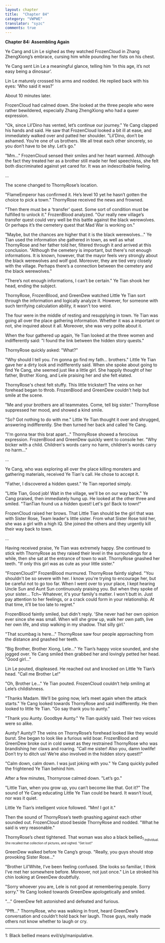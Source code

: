 ```yaml
---
layout: chapter
title:  "Chapter 84"
category: "VWPWE"
translator: "syzc"
comments: true
---
```


**Chapter 84: Assembling Again**
 
Ye Cang and Lin Le sighed as they watched FrozenCloud in Zhang ZhengXiong’s embrace, cursing him while pounding her fists on his chest.
 
Ye Cang sent Lin Le a meaningful glance, telling him ‘In this age, it’s not easy being a dinosaur’.
 
Lin Le maturely crossed his arms and nodded. He replied back with his eyes: ‘Who said it was?’
 
About 10 minutes later.
 
FrozenCloud had calmed down. She looked at the three people who were rather bewildered, especially Zhang ZhengXiong who had a queer expression.
 
"Ok, since Lil’Dino has vented, let’s continue our journey." Ye Cang clapped his hands and said. He saw that FrozenCloud looked a bit ill at ease, and immediately walked over and patted her shoulder. "Lil’Dino, don’t be ashamed. You’re one of us brothers. We all treat each other sincerely, so you don’t have to be shy. Let’s go."
 
"Mm..." FrozenCloud sensed their smiles and her heart warmed. Although the fact they treated her as a brother still made her feel speechless, she felt both discriminated against yet cared for. It was an indescribable feeling.
 
...
 
The scene changed to ThornyRose’s location.
 
"FlameEmperor has confirmed it. He’s level 10 yet he hasn’t gotten the choice to pick a town." ThornyRose received the news and frowned.
 
"Then there must be a ‘transfer’ quest. Some sort of condition must be fulfilled to unlock it." FrozenBlood analyzed. "Our really new village’s transfer quest could very well be this battle against the black werewolves. Or perhaps it’s the cemetery quest that Mad War is working on."
 
"Maybe, but the chances are higher that it is the black werewolves..." Ye Tian used the information she gathered in town, as well as what ThornyRose and her father told her, filtered through it and arrived at this conclusion. "Although the cemetery is important, but there's not enough informations. It is known, however, that the mayor feels very strongly about the black werewolves and wolf god. Moreover, they are tied very closely with the village. Perhaps there’s a connection between the cemetery and the black werewolves." 
 
"There’s not enough informations, I can’t be certain." Ye Tian shook her head, ending the subject.
 
ThornyRose, FrozenBlood, and GreenDew watched Little Ye Tian sort through the information and logically analyze it. However, for someone with such terrifying calculation ability, it wasn't too weird. 
 
The four were in the middle of resting and resupplying in town. Ye Tian was going all over the place gathering information. Whether it was a important or not, she inquired about it all. Moreover, she was very polite about it.
 
When the four gathered up again, Ye Tian looked at the three women and indifferently said: "I found the link between the hidden story quests."
 
ThornyRose quickly asked: "What?"
 
"Why should I tell you. I'm gonna go find my fath... brothers." Little Ye Tian gave her a dirty look and indifferently said. When she spoke about going to find Ye Cang, she seemed just like a little girl. She happily thought of her father, Brother Xiong, and Lele praising her and she felt elated.
 
ThornyRose's chest felt stuffy. This little trickster!! The veins on her forehead began to throb. FrozenBlood and GreenDew couldn't help but smile at the scene.
 
"Me and your brothers are all teammates. Come, tell big sister." ThornyRose suppressed her mood, and showed a kind smile.
 
"So? Got nothing to do with me." Little Ye Tian thought it over and shrugged, answering indifferently. She then turned her back and called Ye Cang.
 
"I'm gonna tear this brat apart..." ThornyRose showed a ferocious expression. FrozenBlood and GreenDew quickly went to console her. "Why bicker with a child. Children's words carry no harm, children's words carry no harm..."

...
 
Ye Cang, who was exploring all over the place killing monsters and gathering materials, received Ye Tian's call. He chose to accept it.
 
"Father, I discovered a hidden quest." Ye Tian reported simply.
 
"Little Tian, Good job! Wait in the village, we'll be on our way back." Ye Cang praised, then immediately hung up. He looked at the other three and smiled. "TianTian found us a hidden quest! Let's go! Back to town!"
 
FrozenCloud raised her brows. That Little Tian should be the girl that was with Sister Rose, Team leader's little sister. From what Sister Rose told her, she was a girl with a high IQ. She joined the others and they urgently kill their way back to town.

...
 
Having received praise, Ye Tian was extremely happy. She continued to stick with ThornyRose as they raised their level in the surroundings for a while, then she sat at the entrance of town to wait. ThornyRose gnashed her teeth. "If only this girl was as cute as your little sister."
 
"FrozenCloud?" FrozenBlood murmured. ThornyRose faintly sighed. "You shouldn't be so severe with her. I know you're trying to encourage her, but be careful not to go too far. When I went over to your place, I kept hearing Uncle Sun and Aunt Sun continuously praising you. But when they spoke of your sister... Tch~ Whatever, it's your family's matter. I won't butt in. Just pay attention to her feelings, or a crack could form in your relationship. At that time, it’ll be too late to regret."
 
FrozenBlood faintly smiled, but didn't reply. 'She never had her own opinion ever since she was small. When will she grow up, walk her own path, live her own life, and stop walking in my shadow. That silly girl.'
 
"That scumbag is here..." ThornyRose saw four people approaching from the distance and gnashed her teeth.
 
"Big Brother, Brother Xiong, Lele..." Ye Tian’s happy voice sounded, and she jogged over. Ye Cang smiled then grabbed her and lovingly petted her head. "Good girl..." 
 
Lin Le pouted, displeased. He reached out and knocked on Little Ye Tian’s head. "Call me Brother Le!"
 
"Oh, Brother Le..." Ye Tian pouted. FrozenCloud couldn’t help smiling at Lele’s childishness.
 
"Thanks Madam. We’ll be going now, let’s meet again when the attack starts." Ye Cang looked towards ThornyRose and said indifferently. He then looked to little Ye Tian. "Go say thank you to aunty."
 
"Thank you Aunty. Goodbye Aunty." Ye Tian quickly said. Their two voices were so alike.
 
Aunty? Aunty!? The veins on ThornyRose’s forehead looked like they would burst. She began to look like a furious wild boar. FrozenBlood and GreenDew broke out in cold sweat as they restrained ThornyRose who was brandishing her claws and roaring. "Call me sister! Also you, damn lowlife! Don’t try to ditch us! We’re also involved in the hidden story quest!!"
 
"Calm down, calm down. I was just joking with you." Ye Cang quickly pulled the frightened Ye Tian behind him.
 
After a few minutes, Thornyrose calmed down. "Let’s go."
 
"Little Tian, when you grow up, you can’t become like that. Got it?" The sound of Ye Cang educating Little Ye Tian could be heard. It wasn’t loud, nor was it quiet.
 
Little Ye Tian’s intelligent voice followed. "Mm! I got it."
 
Then the sound of ThornyRose’s teeth gnashing against each other sounded out. FrozenCloud stood beside ThornyRose and nodded. "What he said is very reasonable." 
 
ThornyRose’s chest tightened. That woman was also a black bellied<sub name="foooter1">1<sub> individual. She recalled that collection of pictures, and sighed. "Get lost!"
 
GreenDew walked before Ye Cang’s group. "Really, you guys should stop provoking Sister Rose..."
 
"Brother Lil’White, I’ve been feeling confused. She looks so familiar, I think I’ve met her somewhere before. Moreover, not just once." Lin Le stroked his chin looking at GreenDew doubtfully. 
 
"Sorry whoever you are, Lele is not good at remembering people. Sorry sorry." Ye Cang looked towards GreenDew apologetically and smiled.
 
"..." GreenDew felt astonished and defeated and furious.
 
"Pfft..." ThornyRose, who was walking in front, heard GreenDew’s conversation and couldn’t hold back her laugh. Those guys, really made others not know whether to laugh or cry.

---

<a name="footnote1">1</a>: Black bellied means evil/sly/manipulative.
